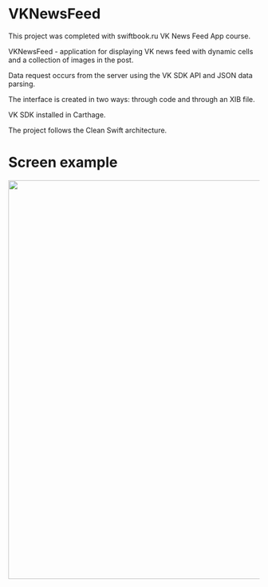 # VKNewsFeed

This project was completed with swiftbook.ru VK News Feed App course.

VKNewsFeed - application for displaying VK news feed with dynamic cells and a collection of images in the post.

Data request occurs from the server using the VK SDK API and JSON data parsing.

The interface is created in two ways: through code and through an XIB file.

VK SDK installed in Carthage.

The project follows the Clean Swift architecture.

# Screen example

<img src="https://user-images.githubusercontent.com/65301656/103168019-c6375d00-4851-11eb-8a05-609550963b55.png" height="800" />
